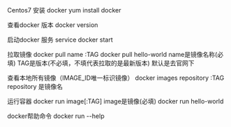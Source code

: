 Centos7 安装 docker
yum install docker

查看docker 版本
docker version

启动docker 服务
service docker start

拉取镜像
docker pull name :TAG
docker pull hello-world
name是镜像名称(必填)
TAG是版本(不必填，不填代表拉取的是最新版本) 
默认是去官网下

查看本地所有镜像（IMAGE_ID唯一标识镜像）
docker images repository :TAG  
repository 是镜像名

运行容器
docker run image[:TAG]
image是镜像(必填)
docker run hello-world

docker帮助命令
docker run --help
